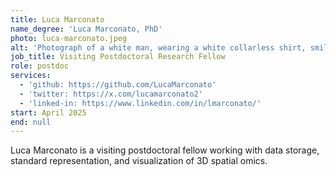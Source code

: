 ```yaml
---
title: Luca Marconato
name_degree: 'Luca Marconato, PhD'
photo: luca-marconato.jpeg
alt: 'Photograph of a white man, wearing a white collarless shirt, smiling towards the camera.'
job_title: Visiting Postdoctoral Research Fellow
role: postdoc
services:
  - 'github: https://github.com/LucaMarconato'
  - 'twitter: https://x.com/lucamarconato2'
  - 'linked-in: https://www.linkedin.com/in/lmarconato/'
start: April 2025
end: null
---
```

Luca Marconato is a visiting postdoctoral fellow working with data storage, standard representation, and visualization of 3D spatial omics.
